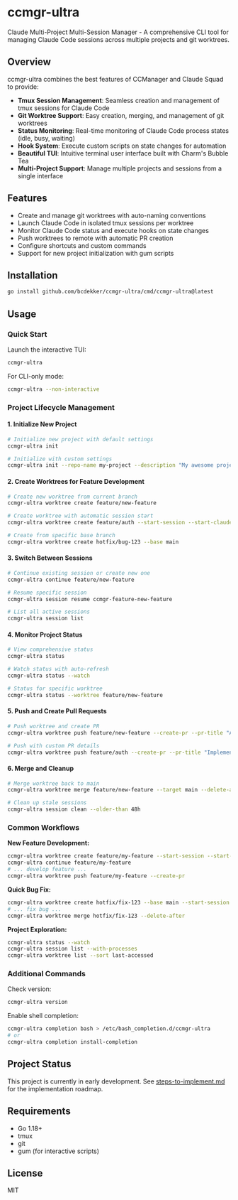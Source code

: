 # ccmgr-ultra

Claude Multi-Project Multi-Session Manager - A comprehensive CLI tool for managing Claude Code sessions across multiple projects and git worktrees.

## Overview

ccmgr-ultra combines the best features of CCManager and Claude Squad to provide:

- **Tmux Session Management**: Seamless creation and management of tmux sessions for Claude Code
- **Git Worktree Support**: Easy creation, merging, and management of git worktrees
- **Status Monitoring**: Real-time monitoring of Claude Code process states (idle, busy, waiting)
- **Hook System**: Execute custom scripts on state changes for automation
- **Beautiful TUI**: Intuitive terminal user interface built with Charm's Bubble Tea
- **Multi-Project Support**: Manage multiple projects and sessions from a single interface

## Features

- Create and manage git worktrees with auto-naming conventions
- Launch Claude Code in isolated tmux sessions per worktree
- Monitor Claude Code status and execute hooks on state changes
- Push worktrees to remote with automatic PR creation
- Configure shortcuts and custom commands
- Support for new project initialization with gum scripts

## Installation

```bash
go install github.com/bcdekker/ccmgr-ultra/cmd/ccmgr-ultra@latest
```

## Usage

### Quick Start

Launch the interactive TUI:
```bash
ccmgr-ultra
```

For CLI-only mode:
```bash
ccmgr-ultra --non-interactive
```

### Project Lifecycle Management

#### 1. Initialize New Project
```bash
# Initialize new project with default settings
ccmgr-ultra init

# Initialize with custom settings
ccmgr-ultra init --repo-name my-project --description "My awesome project" --branch develop
```

#### 2. Create Worktrees for Feature Development
```bash
# Create new worktree from current branch
ccmgr-ultra worktree create feature/new-feature

# Create worktree with automatic session start
ccmgr-ultra worktree create feature/auth --start-session --start-claude

# Create from specific base branch
ccmgr-ultra worktree create hotfix/bug-123 --base main
```

#### 3. Switch Between Sessions
```bash
# Continue existing session or create new one
ccmgr-ultra continue feature/new-feature

# Resume specific session
ccmgr-ultra session resume ccmgr-feature-new-feature

# List all active sessions
ccmgr-ultra session list
```

#### 4. Monitor Project Status
```bash
# View comprehensive status
ccmgr-ultra status

# Watch status with auto-refresh
ccmgr-ultra status --watch

# Status for specific worktree
ccmgr-ultra status --worktree feature/new-feature
```

#### 5. Push and Create Pull Requests
```bash
# Push worktree and create PR
ccmgr-ultra worktree push feature/new-feature --create-pr --pr-title "Add new feature"

# Push with custom PR details
ccmgr-ultra worktree push feature/auth --create-pr --pr-title "Implement authentication" --pr-body "Adds user auth with JWT tokens"
```

#### 6. Merge and Cleanup
```bash
# Merge worktree back to main
ccmgr-ultra worktree merge feature/new-feature --target main --delete-after

# Clean up stale sessions
ccmgr-ultra session clean --older-than 48h
```

### Common Workflows

**New Feature Development:**
```bash
ccmgr-ultra worktree create feature/my-feature --start-session --start-claude
ccmgr-ultra continue feature/my-feature
# ... develop feature ...
ccmgr-ultra worktree push feature/my-feature --create-pr
```

**Quick Bug Fix:**
```bash
ccmgr-ultra worktree create hotfix/fix-123 --base main --start-session
# ... fix bug ...
ccmgr-ultra worktree merge hotfix/fix-123 --delete-after
```

**Project Exploration:**
```bash
ccmgr-ultra status --watch
ccmgr-ultra session list --with-processes
ccmgr-ultra worktree list --sort last-accessed
```

### Additional Commands

Check version:
```bash
ccmgr-ultra version
```

Enable shell completion:
```bash
ccmgr-ultra completion bash > /etc/bash_completion.d/ccmgr-ultra
# or
ccmgr-ultra completion install-completion
```

## Project Status

This project is currently in early development. See [steps-to-implement.md](steps-to-implement.md) for the implementation roadmap.

## Requirements

- Go 1.18+
- tmux
- git
- gum (for interactive scripts)

## License

MIT